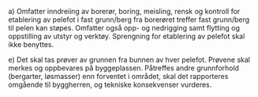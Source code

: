 a) Omfatter inndreiing av borerør, boring, meisling, rensk og kontroll for etablering av pelefot i fast grunn/berg fra borerøret treffer fast grunn/berg til pelen kan støpes. Omfatter også opp- og nedrigging samt flytting og oppstilling av utstyr og verktøy.
Sprengning for etablering av pelefot skal ikke benyttes.

e) Det skal tas prøver av grunnen fra bunnen av hver pelefot. Prøvene skal merkes og oppbevares på byggeplassen. Påtreffes andre grunnforhold (bergarter, løsmasser) enn forventet i området, skal det rapporteres omgående til byggherren, og tekniske konsekvenser vurderes.

